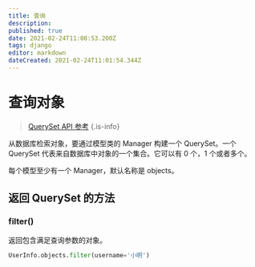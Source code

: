 ```yaml
---
title: 查询
description: 
published: true
date: 2021-02-24T11:08:53.200Z
tags: django
editor: markdown
dateCreated: 2021-02-24T11:01:54.344Z
---
```


# 查询对象

> [QuerySet API 参考](https://docs.djangoproject.com/zh-hans/3.1/ref/models/querysets/#)
{.is-info}


从数据库检索对象，要通过模型类的 Manager 构建一个 QuerySet。一个 QuerySet 代表来自数据库中对象的一个集合。它可以有 0 个，1 个或者多个。

每个模型至少有一个 Manager，默认名称是 objects。

## 返回 QuerySet 的方法

### filter()

返回包含满足查询参数的对象。

```python
UserInfo.objects.filter(username='小明')
```









